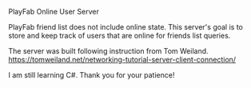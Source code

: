 PlayFab Online User Server

PlayFab friend list does not include online state.
This server's goal is to store and keep track of users that are online for friends list queries.

The server was built following instruction from Tom Weiland.
https://tomweiland.net/networking-tutorial-server-client-connection/

I am still learning C#. Thank you for your patience!
